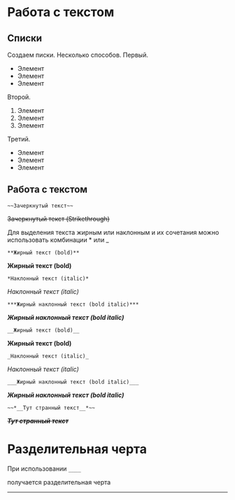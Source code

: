 # Работа с текстом 

## Списки

Создаем писки.
Несколько способов.
Первый.
* Элемент
* Элемент
* Элемент

Второй.
1. Элемент
2. Элемент
3. Элемент

Третий.
- Элемент
- Элемент
- Элемент

## Работа с текстом

`~~Зачеркнутый текст~~`

~~Зачеркнутый текст (Strikethrough)~~

Для выделения текста жирным или наклонным и их сочетания можно использовать комбинации * или _

`**Жирный текст (bold)**`

**Жирный текст (bold)**

`*Наклонный текст (italic)*`

*Наклонный текст (italic)*

`***Жирный наклонный текст (bold italic)***`

***Жирный наклонный текст (bold italic)***

`__Жирный текст (bold)__`

__Жирный текст (bold)__

`_Наклонный текст (italic)_`

_Наклонный текст (italic)_

`___Жирный наклонный текст (bold italic)___`

___Жирный наклонный текст (bold italic)___

`~~*__Тут странный текст__*~~`

~~*__Тут странный текст__*~~

# Разделительная черта

При использовании 
`____`

получается разделительная черта
_________________________________

